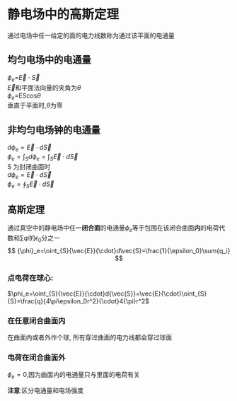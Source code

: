 # 静电场中的高斯定理
通过电场中任一给定的面的电力线数称为通过该平面的电通量  
## 均匀电场中的电通量  
${\phi}_e$=$\vec{E}{\cdot}\vec{S}$  
$\vec{E}$和平面法向量的夹角为$\theta$  
${\phi}_e$=EScos$\theta$  
垂直于平面时,$\theta$为零

## 非均匀电场钟的电通量  
$d{\phi}_e=\vec{E}{\cdot}d\vec{S}$  
${\phi}_e=\int_{S}{d\phi_e}=\int_{S}{\vec{E}{\cdot}d\vec{S}}$  
S 为封闭曲面时  
$d{\phi}_e=\vec{E}{\cdot}d\vec{S}$  
${\phi}_e=\oint_{S}\vec{E}{\cdot}d\vec{S}$  
## 高斯定理  
通过真空中的静电场中任一**闭合面**的电通量$\phi_e$等于包围在该闭合曲面**内**的电荷代数和$\sum{qi}$的$\epsilon_0$分之一    
$$ {\phi}_e=\oint_{S}{\vec{E}}{\cdot}d\vec{S}=\frac{1}{\epsilon_0}\sum{q_i} $$  
### 点电荷在球心:  
$\phi_e=\oint_{S}{\vec{E}}{\cdot}d{\vec{S}}=\vec{E}{\cdot}\oint_{S}{S}=\frac{q}{4\pi\epsilon_0r^2}{\cdot}4{\pi}r^2$  
### 在任意闭合曲面内  
在曲面内或者外作个球, 所有穿过曲面的电力线都会穿过球面  
### 电荷在闭合曲面外  
$\phi_e=0$,因为曲面内的电通量只与里面的电荷有关  

**注意**:区分电通量和电场强度
